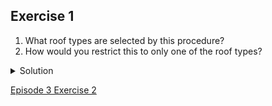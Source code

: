 ## Exercise 1

1. What roof types are selected by this procedure?
1. How would you restrict this to only one of the roof types?

<details>
  <summary>
    Solution
  </summary>

1. Do <code>Facet > Text facet</code> on the <code>respondent_roof_type</code> column after filtering. This will show that two names match your filter criteria. They are <code>mabatipitched</code> and <code>mabatisloping</code>.
1. To restrict to only one of these two roof types, you could include more letters in your filter.

</details>

[Episode 3 Exercise 2](episode3_ex2.md)
